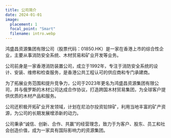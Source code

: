 ```yaml
---
title: 公司简介
date: 2024-01-01
image:
  placement: 1
  focal_point: "Smart"
  filename: intro.webp
---
```


鸿盛昌资源集团有限公司（股票代码：01850.HK）是一家在香港上市的综合性企业，主要从事消防安全系统、木材贸易和矿业开发等业务。

<!--more-->

公司前身是一家香港消防装置公司，成立于1992年，专注于消防安全系统的设计、安装、维修和检查服务，是香港公共工程认可的供应商和专门承建商。

为了拓展业务范围和提升竞争力，公司于2023年更名为鸿盛昌资源集团有限公司，并与俄罗斯的木材公司达成合作协议，打造跨国木材贸易集团，为全球客户提供优质的木材产品和服务。

公司还积极开拓矿业开发领域，计划在尼泊尔投资铅锌矿，利用当地丰富的矿产资源，为公司的长期发展增添新的动力。

公司秉承“诚信、创新、合作、共赢”的经营理念，致力于为客户、股东、员工和社会创造价值，成为一家具有国际影响力的资源集团。
